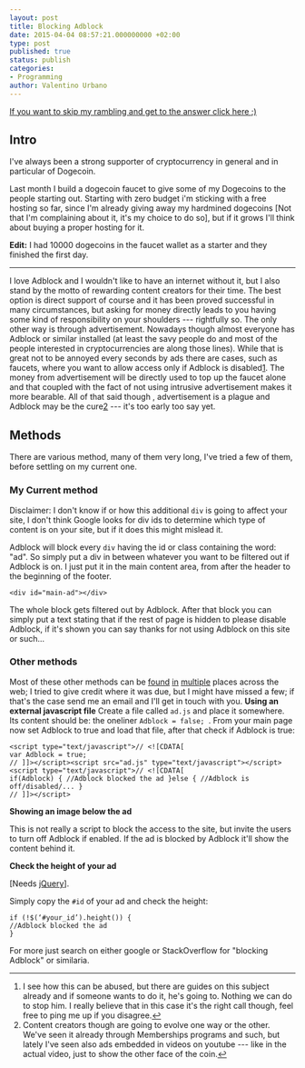 ```yaml
---
layout: post
title: Blocking Adblock
date: 2015-04-04 08:57:21.000000000 +02:00
type: post
published: true
status: publish
categories:
- Programming
author: Valentino Urbano 
---
```


[If you want to skip my rambling and get to the answer click here ;)][0]

## Intro

I've always been a strong supporter of cryptocurrency in general and in particular of Dogecoin.

Last month I build a dogecoin faucet to give some of my Dogecoins to the people starting out. Starting with zero budget i'm sticking with a free hosting so far, since I'm already giving away my hardmined dogecoins \[Not that I'm complaining about it, it's my choice to do so\], but if it grows I'll think about buying a proper hosting for it.

**Edit:** I had 10000 dogecoins in the faucet wallet as a starter and they finished the first day.

---

I love Adblock and I wouldn't like to have an internet without it, but I also stand by the motto of rewarding content creators for their time. The best option is direct support of course and it has been proved successful in many circumstances, but asking for money directly leads to you having some kind of responsibility on your shoulders --- rightfully so. The only other way is through advertisement. Nowadays though almost everyone has Adblock or similar installed (at least the savy people do and most of the people interested in cryptocurrencies are along those lines). While that is great not to be annoyed every seconds by ads there are cases, such as faucets, where you want to allow access only if Adblock is disabled[1][1]. The money from advertisement will be directly used to top up the faucet alone and that coupled with the fact of not using intrusive advertisement makes it more bearable. All of that said though , advertisement is a plague and Adblock may be the cure[2][2] --- it's too early too say yet.

## Methods

There are various method, many of them very long, I've tried a few of them, before settling on my current one.

### My Current method

Disclaimer: I don't know if or how this additional `div` is going to affect your site, I don't think Google looks for div ids to determine which type of content is on your site, but if it does this might mislead it.

Adblock will block every `div` having the id or class containing the word: "ad". So simply put a div in between whatever you want to be filtered out if Adblock is on. I just put it in the main content area, from after the header to the beginning of the footer.

    <div id="main-ad"></div>

The whole block gets filtered out by Adblock. After that block you can simply put a text stating that if the rest of page is hidden to please disable Adblock, if it's shown you can say thanks for not using Adblock on this site or such...

### Other methods

Most of these other methods can be [found][3] [in][3] [multiple][4] places across the web; I tried to give credit where it was due, but I might have missed a few; if that's the case send me an email and I'll get in touch with you. **Using an external javascript file** Create a file called `ad.js` and place it somewhere. Its content should be: the oneliner `Adblock = false; `. From your main page now set Adblock to true and load that file, after that check if Adblock is true:

    <script type="text/javascript">// <![CDATA[
    var Adblock = true;
    // ]]></script><script src="ad.js" type="text/javascript"></script><script type="text/javascript">// <![CDATA[
    if(Adblock) { //Adblock blocked the ad }else { //Adblock is off/disabled/... }
    // ]]></script>

**Showing an image below the ad**

This is not really a script to block the access to the site, but invite the users to turn off Adblock if enabled. If the ad is blocked by Adblock it'll show the content behind it.

**Check the height of your ad**

\[Needs [jQuery][5]\].

Simply copy the `#id` of your ad and check the height:

    if (!$(‘#your_id’).height()) {
    //Adblock blocked the ad
    }

For more just search on either google or StackOverflow for "blocking Adblock" or similaria.

---

1. I see how this can be abused, but there are guides on this subject already and if someone wants to do it, he's going to. Nothing we can do to stop him. I really believe that in this case it's the right call though, feel free to ping me up if you disagree.[↩][6]
2. Content creators though are going to evolve one way or the other. We've seen it already through Memberships programs and such, but lately I've seen also ads embedded in videos on youtube --- like in the actual video, just to show the other face of the coin.[↩][7]


[0]: #mine
[1]: #f1-033015
[2]: #f2-033015
[3]: http://stackoverflow.com/questions/18180598/ad-blocker-detection-aka-Adblock-plus
[4]: http://tutorialzine.com/2011/12/how-to-block-Adblock/
[5]: http://jquery.com
[6]: #r1-033015
[7]: #r2-033015